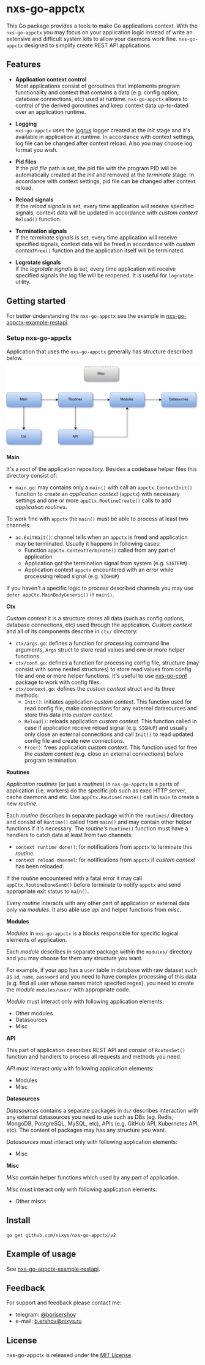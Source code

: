 # nxs-go-appctx

This Go package provides a tools to make Go applications context. With the `nxs-go-appctx` you may focus on your application logic instead of write an extensive and difficult system kits to allow your daemons work fine. `nxs-go-appctx` designed to simplify create REST API applications.

## Features

- **Application context control**  
Most applications consist of goroutines that implements program functionality and context that contains a data (e.g. config option, database connections, etc) used at runtime. `nxs-go-appctx` allows to control of the derived goroutines and keep context data up-to-dated over an application runtime.

- **Logging**  
`nxs-go-appctx` uses the [logrus](https://github.com/sirupsen/logrus) logger created at the *init* stage and it's available in application at runtime. In accordance with context settings, log file can be changed after context reload. Also you may choose log format you wish.

- **Pid files**  
If the *pid file* path is set, the pid file with the program PID will be automatically created at the *init* and removed at the *terminate* stage. In accordance with context settings, pid file can be changed after context reload.

- **Reload signals**  
If the *reload signals* is set, every time application will receive specified signals, context data will be updated in accordance with *custom context* `Reload()` function.

- **Termination signals**  
If the *terminate signals* is set, every time application will receive specified signals, context data will be freed in accordance with  *custom context*`Free()` function and the application itself will be terminated.

- **Logrotate signals**  
If the *logrotate signals* is set, every time application will receive specified signals the log file will be reopened. It is useful for `logrotate` utility.

## Getting started

For better understanding the `nxs-go-appctx` see the example in [nxs-go-appctx-example-restapi](https://github.com/nixys/nxs-go-appctx-example-restapi).

### Setup nxs-go-appctx

Application that uses the `nxs-go-appctx` generally has structure described below.

![nxs-go-appctx structure](docs/images/nxs-go-appctx.png)

**Main**

It's a root of the application repository. Besides a codebase helper files this directory consist of:

- `main.go`: may contains only a `main()` with call an `appctx.ContextInit()` function to create an *application context* (`appctx`) with necessary settings and one or more `appCtx.RoutineCreate()` calls to add *application routines*.

To work fine with `appctx` the `main()` must be able to process at least two channels:
- `ac.ExitWait()`: channel tells when an `appctx` is freed and application may be terminated. Usually it happens in following cases:
  - Function `appCtx.ContextTerminate()` called from any part of application
  - Application got the termination signal from system (e.g. `SIGTERM`)
  - Application context `appctx` encountered with an error while processing reload signal (e.g. `SIGHUP`) 

If you haven't a specific logic to process described channels you may use `defer appCtx.MainBodyGeneric()` in `main()`.

**Ctx**

*Custom context* it is a structure stores all data (such as config options, database connections, etc) used through the application. *Custom context* and all of its components describe in `ctx/` directory:

- `ctx/args.go`: defines a function for processing command line arguments, `Args` struct to store read values and one or more helper functions.
- `ctx/conf.go`: defines a function for processing config file, structure (may consist with some nested structures) to store read values from config file and one or more helper functions. It's useful to use [nxs-go-conf](https://github.com/nixys/nxs-go-conf) package to work with config files.
- `ctx/context.go`: defines the *custom context* struct and its three methods:
  - `Init()`: initiates application *custom context*. This function used for read config file, make connections for any external datasources and store this data into *custom context*.
  - `Reload()`: reloads application *custom context*. This function called in case if application receive reload signal (e.g. `SIGHUP`) and usually only close an external connections and call `Init()` to read updated config file and create new connections.
  - `Free()`: frees application *custom context*. This function used for free the *custom context* (e.g. close an external connections) before program termination.

**Routines**

*Application routines* (or just a *routines*) in `nxs-go-appctx` is a parts of application (i.e. workers) do the specific job such as exec HTTP server, cache daemons and etc. Use `appCtx.RoutineCreate()` call in `main` to create a new *routine*.

Each *routine* describes in separate package within the `routines/` directory and consist of `Runtime()` called from `main()` and may contain other helper functions if it's necessary. The *routine's* `Runtime()` function must have a handlers to catch data at least from two channels:
- `context runtime done()`: for notifications from `appctx` to terminate this *routine*.
- `context reload channel`: for notifications from `appctx` if *custom context* has been reloaded.

If the *routine* encountered with a fatal error it may call `appCtx.RoutineDoneSend()` before terminate to notify `appctx` and send appropriate exit status to `main()`.

Every *routine* interacts with any other part of application or external data only via *modules*. It also able use *api* and helper functions from *misc*.

**Modules**

*Modules* in `nxs-go-appctx` is a blocks responsible for specific logical elements of application.

Each *module* describes in separate package within the `modules/` directory and you may choose for them any structure you want.

For example, if your app has a `user` table in database with raw dataset such as `id`, `name`, `password` and you need to have complex processing of this data (e.g. find all user whose names match specifed regex), you need to create the *module* `modules/user/` with appropriate code.

*Module* must interact only with following application elements:
- Other modules
- Datasources
- Misc

**API**

This part of application describes REST API and consist of `RoutesSet()` function and handlers to process all requests and methods you need.

*API* must interact only with following application elements:
- Modules
- Misc

**Datasources**

*Datasources* contains a separate packages in `ds/` describes interaction with any external datasources you need to use such as DBs (eg. Redis, MongoDB, PostgreSQL, MySQL, etc), APIs (e.g. GitHub API, Kubernetes API, etc). The content of packages may has any structure you want.

*Datasources* must interact only with following application elements:
- Misc

**Misc**

*Misc* contain helper functions which used by any part of application.

*Misc* must interact only with following application elements:
- Other miscs

## Install

```
go get github.com/nixys/nxs-go-appctx/v2
```

## Example of usage

See [nxs-go-appctx-example-restapi](https://github.com/nixys/nxs-go-appctx-example-restapi).

## Feedback

For support and feedback please contact me:
- telegram: [@borisershov](https://t.me/borisershov)
- e-mail: b.ershov@nixys.ru

## License

nxs-go-appctx is released under the [MIT License](LICENSE).
